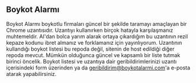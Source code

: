 ## Boykot Alarmı

Boykot Alarmı boykotlu firmaları güncel bir şekilde taramayı amaçlayan bir Chrome uzantısıdır. Uzantıyı kullanırken birçok hatayla karşılaşmanız muhtemeldir.
AI'dan bolca yarım alarak ortaya çıkardığım bu uzantının rezil kepaze kodunu ibret almanız ve forklamanız için yayınlıyorum.
Uzantının kullandığı boykot listesi bu repoda değil, sitenin de host edildiği diğer repoda mevcut. Mümkün olduğunca güncel ve kapsamlı bir liste tutmak birinci öncelik.
Boykot listesi ve uzantıya dair geribildirimlerinizi uzantı içerisindeki form üzerinden ya da geribildirim@boykotalarmi.com'a e-posta atarak yapabilirsiniz.
